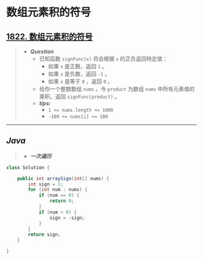 # 数组元素积的符号

## [1822. 数组元素积的符号](https://leetcode.cn/problems/sign-of-the-product-of-an-array/)

> - ***Question***
>   - 已知函数 `signFunc(x)` 将会根据 `x` 的正负返回特定值：
>     - 如果 `x` 是正数，返回 `1` 。
>     - 如果 `x` 是负数，返回 `-1` 。
>     - 如果 `x` 是等于 `0` ，返回 `0` 。
>   - 给你一个整数数组 `nums` 。令 `product` 为数组 `nums` 中所有元素值的乘积。返回 `signFunc(product)` 。
>   - ***tips:***
>     - `1 <= nums.length <= 1000`
>     - `-100 <= nums[i] <= 100`

---

## *Java*

> - ***一次遍历***

```java
class Solution {

    public int arraySign(int[] nums) {
        int sign = 1;
        for (int num : nums) {
            if (num == 0) {
                return 0;
            }
            if (num < 0) {
                sign = -sign;
            }
        }
        return sign;
    }

}
```
